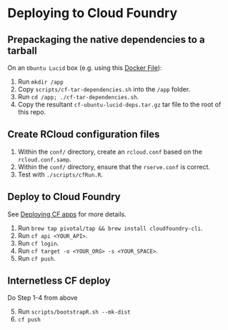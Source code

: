 # Deploying to Cloud Foundry

## Prepackaging the native dependencies to a tarball

On an `Ubuntu Lucid` box (e.g. using this [Docker File](https://github.com/cloudfoundry-incubator/diego-dockerfiles/blob/master/warden-ci/Dockerfile)):

1. Run `mkdir /app`
2. Copy `scripts/cf-tar-dependencies.sh` into the `/app` folder.
3. Run `cd /app; ./cf-tar-dependencies.sh`.
4. Copy the resultant `cf-ubuntu-lucid-deps.tar.gz` tar file to the root of this repo.

## Create RCloud configuration files

1. Within the `conf/` directory, create an `rcloud.conf` based on the `rcloud.conf.samp`.
2. Within the `conf/` directory, ensure that the `rserve.conf` is correct.
3. Test with `./scripts/cfRun.R`.

## Deploy to Cloud Foundry

See [Deploying CF apps](http://docs.cloudfoundry.org/devguide/deploy-apps/deploy-app.html) for more details.

1. Run `brew tap pivotal/tap && brew install cloudfoundry-cli`.
2. Run `cf api <YOUR_API>`.
3. Run `cf login`.
4. Run `cf target -o <YOUR_ORG> -s <YOUR_SPACE>`.
5. Run `cf push`.

## Internetless CF deploy

Do Step 1-4 from above 

5. Run `scripts/bootstrapR.sh --mk-dist`
6. `cf push`


